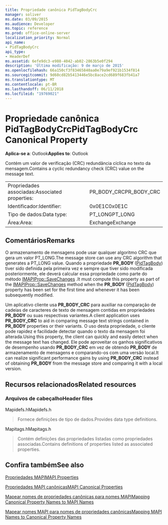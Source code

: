 ```yaml
---
title: Propriedade canônica PidTagBodyCrc
manager: soliver
ms.date: 03/09/2015
ms.audience: Developer
ms.topic: reference
ms.prod: office-online-server
localization_priority: Normal
api_name:
- PidTagBodyCrc
api_type:
- HeaderDef
ms.assetid: 6efe9dc3-e988-4042-ab02-2863b5e0f294
description: 'Última modificação: 9 de março de 2015'
ms.openlocfilehash: 66a150cf3f83465840aa0e79a9ef921b1534f814
ms.sourcegitcommit: 9d60cd82b5413446e5bc8ace2cd689f683fb41a7
ms.translationtype: MT
ms.contentlocale: pt-BR
ms.lasthandoff: 06/11/2018
ms.locfileid: "19769021"
---
```

# <a name="pidtagbodycrc-canonical-property"></a><span data-ttu-id="34e87-103">Propriedade canônica PidTagBodyCrc</span><span class="sxs-lookup"><span data-stu-id="34e87-103">PidTagBodyCrc Canonical Property</span></span>

  
  
<span data-ttu-id="34e87-104">**Aplica-se a**: Outlook</span><span class="sxs-lookup"><span data-stu-id="34e87-104">**Applies to**: Outlook</span></span> 
  
<span data-ttu-id="34e87-105">Contém um valor de verificação (CRC) redundância cíclica no texto da mensagem.</span><span class="sxs-lookup"><span data-stu-id="34e87-105">Contains a cyclic redundancy check (CRC) value on the message text.</span></span>
  
|||
|:-----|:-----|
|<span data-ttu-id="34e87-106">Propriedades associadas:</span><span class="sxs-lookup"><span data-stu-id="34e87-106">Associated properties:</span></span>  <br/> |<span data-ttu-id="34e87-107">PR_BODY_CRC</span><span class="sxs-lookup"><span data-stu-id="34e87-107">PR_BODY_CRC</span></span>  <br/> |
|<span data-ttu-id="34e87-108">Identificador:</span><span class="sxs-lookup"><span data-stu-id="34e87-108">Identifier:</span></span>  <br/> |<span data-ttu-id="34e87-109">0x0E1C</span><span class="sxs-lookup"><span data-stu-id="34e87-109">0x0E1C</span></span>  <br/> |
|<span data-ttu-id="34e87-110">Tipo de dados:</span><span class="sxs-lookup"><span data-stu-id="34e87-110">Data type:</span></span>  <br/> |<span data-ttu-id="34e87-111">PT_LONG</span><span class="sxs-lookup"><span data-stu-id="34e87-111">PT_LONG</span></span>  <br/> |
|<span data-ttu-id="34e87-112">Área:</span><span class="sxs-lookup"><span data-stu-id="34e87-112">Area:</span></span>  <br/> |<span data-ttu-id="34e87-113">Exchange</span><span class="sxs-lookup"><span data-stu-id="34e87-113">Exchange</span></span>  <br/> |
   
## <a name="remarks"></a><span data-ttu-id="34e87-114">Comentários</span><span class="sxs-lookup"><span data-stu-id="34e87-114">Remarks</span></span>

<span data-ttu-id="34e87-115">O armazenamento de mensagens pode usar qualquer algoritmo CRC que gera um valor PT_LONG.</span><span class="sxs-lookup"><span data-stu-id="34e87-115">The message store can use any CRC algorithm that generates a PT_LONG value.</span></span> <span data-ttu-id="34e87-116">Quando a propriedade **PR_BODY** ([PidTagBody](pidtagbody-canonical-property.md)) tiver sido definida pela primeira vez e sempre que tiver sido modificada posteriormente, ele deverá calcular essa propriedade como parte do método [IMAPIProp::SaveChanges](imapiprop-savechanges.md) .</span><span class="sxs-lookup"><span data-stu-id="34e87-116">It must compute this property as part of the [IMAPIProp::SaveChanges](imapiprop-savechanges.md) method when the **PR_BODY** ([PidTagBody](pidtagbody-canonical-property.md)) property has been set for the first time and whenever it has been subsequently modified.</span></span>
  
<span data-ttu-id="34e87-117">Um aplicativo cliente usa **PR_BODY_CRC** para auxiliar na comparação de cadeias de caracteres de texto de mensagem contidas em propriedades **PR_BODY** ou suas respectivas variantes.</span><span class="sxs-lookup"><span data-stu-id="34e87-117">A client application uses **PR_BODY_CRC** to aid in comparing message text strings contained in **PR_BODY** properties or their variants.</span></span> <span data-ttu-id="34e87-118">O uso desta propriedade, o cliente pode rapidez e facilidade detectar quando o texto da mensagem foi alterada.</span><span class="sxs-lookup"><span data-stu-id="34e87-118">Using this property, the client can quickly and easily detect when the message text has changed.</span></span> <span data-ttu-id="34e87-119">Ele pode aproveitar os ganhos significativos de desempenho usando **PR_BODY_CRC** em vez de obtendo **PR_BODY** de armazenamento de mensagens e comparando-os com uma versão local.</span><span class="sxs-lookup"><span data-stu-id="34e87-119">It can realize significant performance gains by using **PR_BODY_CRC** instead of obtaining **PR_BODY** from the message store and comparing it with a local version.</span></span> 
  
## <a name="related-resources"></a><span data-ttu-id="34e87-120">Recursos relacionados</span><span class="sxs-lookup"><span data-stu-id="34e87-120">Related resources</span></span>

### <a name="header-files"></a><span data-ttu-id="34e87-121">Arquivos de cabeçalho</span><span class="sxs-lookup"><span data-stu-id="34e87-121">Header files</span></span>

<span data-ttu-id="34e87-122">Mapidefs.h</span><span class="sxs-lookup"><span data-stu-id="34e87-122">Mapidefs.h</span></span>
  
> <span data-ttu-id="34e87-123">Fornece definições de tipo de dados.</span><span class="sxs-lookup"><span data-stu-id="34e87-123">Provides data type definitions.</span></span>
    
<span data-ttu-id="34e87-124">Mapitags.h</span><span class="sxs-lookup"><span data-stu-id="34e87-124">Mapitags.h</span></span>
  
> <span data-ttu-id="34e87-125">Contém definições das propriedades listadas como propriedades associadas.</span><span class="sxs-lookup"><span data-stu-id="34e87-125">Contains definitions of properties listed as associated properties.</span></span>
    
## <a name="see-also"></a><span data-ttu-id="34e87-126">Confira também</span><span class="sxs-lookup"><span data-stu-id="34e87-126">See also</span></span>



[<span data-ttu-id="34e87-127">Propriedades MAPI</span><span class="sxs-lookup"><span data-stu-id="34e87-127">MAPI Properties</span></span>](mapi-properties.md)
  
[<span data-ttu-id="34e87-128">Propriedades MAPI canônicas</span><span class="sxs-lookup"><span data-stu-id="34e87-128">MAPI Canonical Properties</span></span>](mapi-canonical-properties.md)
  
[<span data-ttu-id="34e87-129">Mapear nomes de propriedades canônicas para nomes MAPI</span><span class="sxs-lookup"><span data-stu-id="34e87-129">Mapping Canonical Property Names to MAPI Names</span></span>](mapping-canonical-property-names-to-mapi-names.md)
  
[<span data-ttu-id="34e87-130">Mapear nomes MAPI para nomes de propriedades canônicas</span><span class="sxs-lookup"><span data-stu-id="34e87-130">Mapping MAPI Names to Canonical Property Names</span></span>](mapping-mapi-names-to-canonical-property-names.md)

